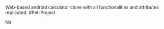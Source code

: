 Web-based android calculator clone with all functionalities and attributes replicated. #Pet-Project

Nir 

